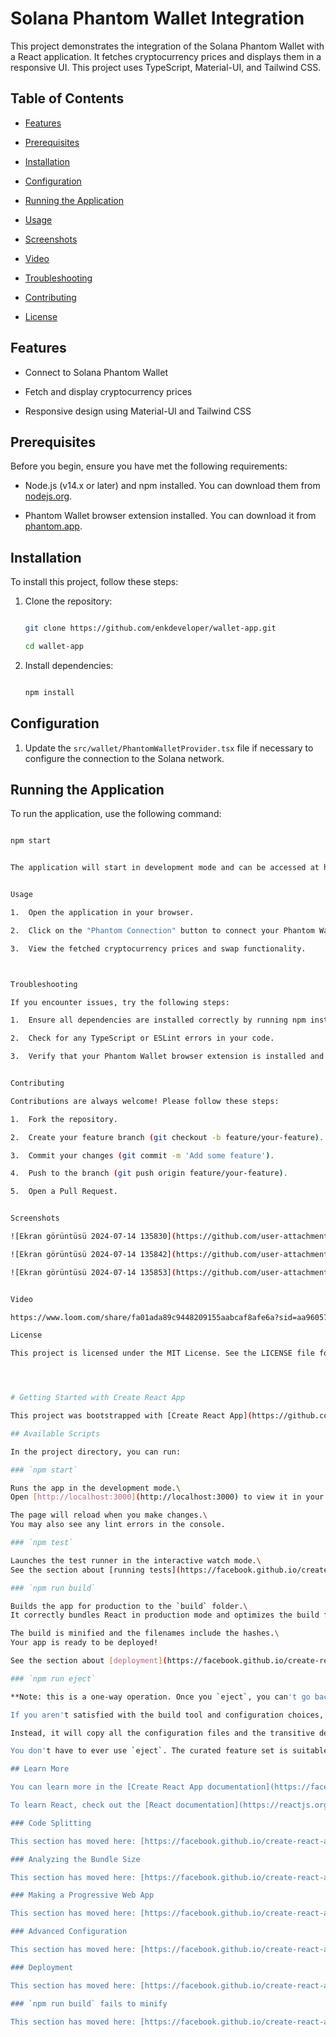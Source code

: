 # Solana Phantom Wallet Integration


This project demonstrates the integration of the Solana Phantom Wallet with a React application. It fetches cryptocurrency prices and displays them in a responsive UI. This project uses TypeScript, Material-UI, and Tailwind CSS.


## Table of Contents


- [Features](#features)

- [Prerequisites](#prerequisites)

- [Installation](#installation)

- [Configuration](#configuration)

- [Running the Application](#running-the-application)

- [Usage](#usage)

- [Screenshots](#screenshots)

- [Video](#video)

- [Troubleshooting](#troubleshooting)

- [Contributing](#contributing)

- [License](#license)


## Features

- Connect to Solana Phantom Wallet

- Fetch and display cryptocurrency prices

- Responsive design using Material-UI and Tailwind CSS


## Prerequisites

Before you begin, ensure you have met the following requirements:

- Node.js (v14.x or later) and npm installed. You can download them from [nodejs.org](https://nodejs.org/).

- Phantom Wallet browser extension installed. You can download it from [phantom.app](https://phantom.app/).


## Installation


To install this project, follow these steps:


1. Clone the repository:

    ```sh

    git clone https://github.com/enkdeveloper/wallet-app.git

    cd wallet-app

    ```


2. Install dependencies:

    ```sh

    npm install

    ```


## Configuration


1. Update the `src/wallet/PhantomWalletProvider.tsx` file if necessary to configure the connection to the Solana network.



## Running the Application


To run the application, use the following command:


```sh

npm start


The application will start in development mode and can be accessed at http://localhost:3000.


Usage

1.	Open the application in your browser.

2.	Click on the "Phantom Connection" button to connect your Phantom Wallet (currently disabled).

3.	View the fetched cryptocurrency prices and swap functionality.



Troubleshooting

If you encounter issues, try the following steps:

1.	Ensure all dependencies are installed correctly by running npm install.

2.	Check for any TypeScript or ESLint errors in your code.

3.	Verify that your Phantom Wallet browser extension is installed and configured properly.


Contributing

Contributions are always welcome! Please follow these steps:

1.	Fork the repository.

2.	Create your feature branch (git checkout -b feature/your-feature).

3.	Commit your changes (git commit -m 'Add some feature').

4.	Push to the branch (git push origin feature/your-feature).

5.	Open a Pull Request.


Screenshots

![Ekran görüntüsü 2024-07-14 135830](https://github.com/user-attachments/assets/a5c0da14-dc4a-4c94-bfcd-fd1b27670a52)

![Ekran görüntüsü 2024-07-14 135842](https://github.com/user-attachments/assets/63eae309-3e84-4adf-97d0-7276e0e638b8)

![Ekran görüntüsü 2024-07-14 135853](https://github.com/user-attachments/assets/1b7a540b-777c-4534-aaac-d5c2ed4143da)


Video

https://www.loom.com/share/fa01ada89c9448209155aabcaf8afe6a?sid=aa960572-76d1-4638-9315-02df543596d2

License

This project is licensed under the MIT License. See the LICENSE file for details.




# Getting Started with Create React App

This project was bootstrapped with [Create React App](https://github.com/facebook/create-react-app).

## Available Scripts

In the project directory, you can run:

### `npm start`

Runs the app in the development mode.\
Open [http://localhost:3000](http://localhost:3000) to view it in your browser.

The page will reload when you make changes.\
You may also see any lint errors in the console.

### `npm test`

Launches the test runner in the interactive watch mode.\
See the section about [running tests](https://facebook.github.io/create-react-app/docs/running-tests) for more information.

### `npm run build`

Builds the app for production to the `build` folder.\
It correctly bundles React in production mode and optimizes the build for the best performance.

The build is minified and the filenames include the hashes.\
Your app is ready to be deployed!

See the section about [deployment](https://facebook.github.io/create-react-app/docs/deployment) for more information.

### `npm run eject`

**Note: this is a one-way operation. Once you `eject`, you can't go back!**

If you aren't satisfied with the build tool and configuration choices, you can `eject` at any time. This command will remove the single build dependency from your project.

Instead, it will copy all the configuration files and the transitive dependencies (webpack, Babel, ESLint, etc) right into your project so you have full control over them. All of the commands except `eject` will still work, but they will point to the copied scripts so you can tweak them. At this point you're on your own.

You don't have to ever use `eject`. The curated feature set is suitable for small and middle deployments, and you shouldn't feel obligated to use this feature. However we understand that this tool wouldn't be useful if you couldn't customize it when you are ready for it.

## Learn More

You can learn more in the [Create React App documentation](https://facebook.github.io/create-react-app/docs/getting-started).

To learn React, check out the [React documentation](https://reactjs.org/).

### Code Splitting

This section has moved here: [https://facebook.github.io/create-react-app/docs/code-splitting](https://facebook.github.io/create-react-app/docs/code-splitting)

### Analyzing the Bundle Size

This section has moved here: [https://facebook.github.io/create-react-app/docs/analyzing-the-bundle-size](https://facebook.github.io/create-react-app/docs/analyzing-the-bundle-size)

### Making a Progressive Web App

This section has moved here: [https://facebook.github.io/create-react-app/docs/making-a-progressive-web-app](https://facebook.github.io/create-react-app/docs/making-a-progressive-web-app)

### Advanced Configuration

This section has moved here: [https://facebook.github.io/create-react-app/docs/advanced-configuration](https://facebook.github.io/create-react-app/docs/advanced-configuration)

### Deployment

This section has moved here: [https://facebook.github.io/create-react-app/docs/deployment](https://facebook.github.io/create-react-app/docs/deployment)

### `npm run build` fails to minify

This section has moved here: [https://facebook.github.io/create-react-app/docs/troubleshooting#npm-run-build-fails-to-minify](https://facebook.github.io/create-react-app/docs/troubleshooting#npm-run-build-fails-to-minify)
